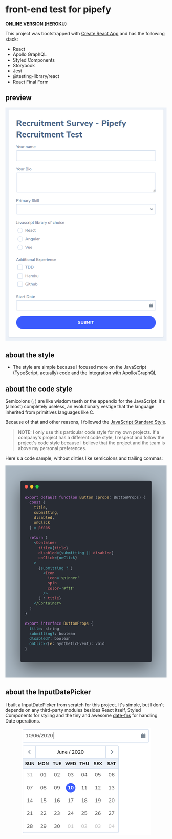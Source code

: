 # front-end test for pipefy

**[ONLINE VERSION (HEROKU)](https://guilherme-na-pipefy.herokuapp.com/)**

This project was bootstrapped with [Create React App](https://github.com/facebook/create-react-app) and
has the following stack:

- React
- Apollo GraphQL
- Styled Components
- Storybook
- Jest
- @testing-library/react
- React Final Form

## preview

<p align="center">
  <img src="./preview.png" />
</p>

## about the style

- The style are simple because I focused more on the JavaScript (TypeScript, actually) code and the integration with Apollo/GraphQL

## about the code style

Semicolons (`;`) are like wisdom teeth or the appendix for the JavaScript: it's (almost) completely useless, an evolutionary vestige that the language inherited from primitives languages like C.

Because of that and other reasons, I followed the [JavaScript Standard Style](https://standardjs.com/).

> NOTE: I only use this particular code style for my own projects. If a company's project has a different code style, I respect and follow the project's code style because I believe that the project and the team is above my personal preferences.

Here's a code sample, without dirties like semicolons and trailing commas:

<p align="center">
  <img src="./code-sample.png" />
</p>

## about the InputDatePicker

I built a InputDatePicker from scratch for this project. It's simple, but I don't
depends on any third-party modules besides React itself, Styled Components for styling and the tiny and awesome [date-fns](https://date-fns.org/) for handling Date operations.

<p align="center">
  <img src="./input-date-picker.png" />
</p>
